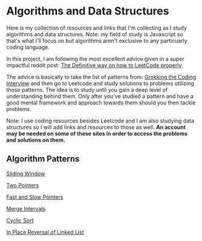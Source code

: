 # Algorithms and Data Structures

Here is my collection of resources and links that I'm collecting as I study algorithms and data structures. Note: my field of study is Javascript so that's what I'll focus on but algorithms aren't exclusive to any particuarly coding language.

In this project, I am following the most excellent advice given in a super impactful reddit post: [The Definitive way on how to LeetCode properly](https://www.reddit.com/r/cscareerquestions/comments/sgktuv/the_definitive_way_on_how_to_leetcode_properly/).

The advice is basically to take the list of patterns from: [Grokking the Coding Interview](https://www.educative.io/courses/grokking-the-coding-interview) and then go to Leetcode and study solutions to problems utilizing those patterns. The idea is to study until you gain a deep level of understanding behind them. Only after you've studied a pattern and have a good mental framework and approach towards them should you then tackle problems.

Note: I use coding resources besides Leetcode and I am also studying data structures so I will add links and resources to those as well. **An account may be needed on some of these sites in order to access the problems and solutions on them.**

## Algorithm Patterns

[Sliding Window](algorithms/sliding-window/README.md)

[Two Pointers](algorithms/two-pointers/README.md)

[Fast and Slow Pointers](algorithms/fast-and-slow-pointers/README.md)

[Merge Intervals](algorithms/merge-intervals/README.md)

[Cyclic Sort](algorithms/cyclic-sort/README.md)

[In Place Reversal of Linked List](algorithms/in-place-reversal-of-linked-list/README.md)
